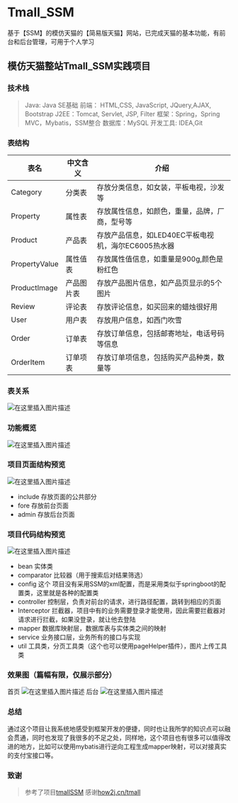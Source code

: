 # Tmall_SSM
基于【SSM】的模仿天猫的【简易版天猫】网站，已完成天猫的基本功能，有前台和后台管理，可用于个人学习

## 模仿天猫整站Tmall_SSM实践项目
### 技术栈
>
>Java: Java SE基础
前端： HTML,CSS, JavaScript, JQuery,AJAX, Bootstrap
J2EE：Tomcat, Servlet, JSP, Filter
框架：Spring，Spring MVC，Mybatis，SSM整合
数据库：MySQL
开发工具: IDEA,Git

### 表结构
表名     | 中文含义 |介绍
-------- | -----| -----
Category  | 分类表|存放分类信息，如女装，平板电视，沙发等
Property  |属性表|存放属性信息，如颜色，重量，品牌，厂商，型号等
Product |产品表|存放产品信息，如LED40EC平板电视机，海尔EC6005热水器
PropertyValue|属性值表|存放属性值信息，如重量是900g,颜色是粉红色
ProductImage|产品图片表|存放产品图片信息，如产品页显示的5个图片
Review|评论表|存放评论信息，如买回来的蜡烛很好用
User|用户表	|存放用户信息，如西门吹雪
Order|订单表|存放订单信息，包括邮寄地址，电话号码等信息
OrderItem|订单项表|存放订单项信息，包括购买产品种类，数量等

### 表关系
![在这里插入图片描述](https://img-blog.csdnimg.cn/129d19d20d114dd5959cf8fee95b8b5f.png?x-oss-process=image/watermark,type_ZHJvaWRzYW5zZmFsbGJhY2s,shadow_50,text_Q1NETiBA5Yid57qn54K85Li55biIWWlreS0tMTIyOQ==,size_20,color_FFFFFF,t_70,g_se,x_16)
### 功能概览
![在这里插入图片描述](https://img-blog.csdnimg.cn/57e9f2841e3648d9aa18779b3255ad7a.jpg?x-oss-process=image/watermark,type_ZHJvaWRzYW5zZmFsbGJhY2s,shadow_50,text_Q1NETiBA5Yid57qn54K85Li55biIWWlreS0tMTIyOQ==,size_17,color_FFFFFF,t_70,g_se,x_16)

### 项目页面结构预览
![在这里插入图片描述](https://img-blog.csdnimg.cn/2bc4cd5517a24aa3b1a42dcb33916ec8.png?x-oss-process=image/watermark,type_ZHJvaWRzYW5zZmFsbGJhY2s,shadow_50,text_Q1NETiBA5Yid57qn54K85Li55biIWWlreS0tMTIyOQ==,size_6,color_FFFFFF,t_70,g_se,x_16)
+ include 存放页面的公共部分
+ fore      存放前台页面
+ admin  存放后台页面

### 项目代码结构预览
![在这里插入图片描述](https://img-blog.csdnimg.cn/8ed6ec5b698743e99959d44e54e0809f.png?x-oss-process=image/watermark,type_ZHJvaWRzYW5zZmFsbGJhY2s,shadow_50,text_Q1NETiBA5Yid57qn54K85Li55biIWWlreS0tMTIyOQ==,size_6,color_FFFFFF,t_70,g_se,x_16)
+ bean 实体类
+ comparator 比较器（用于搜索后对结果筛选）
+ config 这个 项目没有采用SSM的xml配置，而是采用类似于springboot的配置类，这里就是各种的配置类
+ controller 控制层，负责对前台的请求，进行路径配置，跳转到相应的页面
+ Interceptor 拦截器，项目中有的业务需要登录才能使用，因此需要拦截器对请求进行拦截，如果没登录，就让他去登陆
+ mapper 数据库映射层，数据库表与实体类之间的映射
+ service 业务接口层，业务所有的接口与实现
+ util 工具类，分页工具类（这个也可以使用pageHelper插件），图片上传工具类


### 效果图（篇幅有限，仅展示部分）
首页
![在这里插入图片描述](https://img-blog.csdnimg.cn/d3655887c1c24d5da2c8d3a5c2d57d61.png?x-oss-process=image/watermark,type_ZHJvaWRzYW5zZmFsbGJhY2s,shadow_50,text_Q1NETiBA5Yid57qn54K85Li55biIWWlreS0tMTIyOQ==,size_20,color_FFFFFF,t_70,g_se,x_16)
后台
![在这里插入图片描述](https://img-blog.csdnimg.cn/9496c2721fdb447a856a408afce9d498.png?x-oss-process=image/watermark,type_ZHJvaWRzYW5zZmFsbGJhY2s,shadow_50,text_Q1NETiBA5Yid57qn54K85Li55biIWWlreS0tMTIyOQ==,size_20,color_FFFFFF,t_70,g_se,x_16)
### 总结
通过这个项目让我系统地感受到框架开发的便捷，同时也让我所学的知识点可以融会贯通，同时也发现了我很多的不足之处，同样地，这个项目也有很多可以值得改进的地方，比如可以使用mybatis进行逆向工程生成mapper映射，可以对接真实的支付宝接口等。

### 致谢
>参考了项目[tmallSSM](https://github.com/czwbig/Tmall_SSM)
>感谢[how2j.cn/tmall](https://how2j.cn/tmall/)

